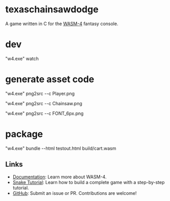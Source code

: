# texaschainsawdodge

A game written in C for the [WASM-4](https://wasm4.org) fantasy console.


# dev
"w4.exe" watch

# generate asset code
"w4.exe" png2src --c Player.png

"w4.exe" png2src --c Chainsaw.png

"w4.exe" png2src --c FONT_6px.png

# package
"w4.exe" bundle --html testout.html build/cart.wasm


## Links

- [Documentation](https://wasm4.org/docs): Learn more about WASM-4.
- [Snake Tutorial](https://wasm4.org/docs/tutorials/snake/goal): Learn how to build a complete game
  with a step-by-step tutorial.
- [GitHub](https://github.com/aduros/wasm4): Submit an issue or PR. Contributions are welcome!
